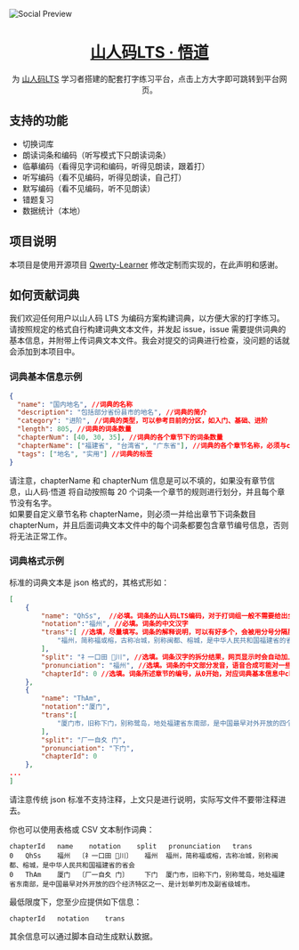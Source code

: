 ![Social Preview](https://github.com/siuze/ShanRenMaLTS-Typing/assets/54578647/85d83552-2537-4b4a-8b64-569b97860e68)

<h1 align="center">
  <a href="https://siuze.github.io/ShanRenMaLTS-Typing/" target="_blank">山人码LTS · 悟道</a>
</h1>

<p align="center">
  为 <a href="https://siuze.github.io/ShanRenMaLTS-Typing/" target="_blank">山人码LTS</a> 学习者搭建的配套打字练习平台，点击上方大字即可跳转到平台网页。
</p>

## 支持的功能

- 切换词库
- 朗读词条和编码（听写模式下只朗读词条）
- 临摹编码（看得见字词和编码，听得见朗读，跟着打）
- 听写编码（看不见编码，听得见朗读，自己打）
- 默写编码（看不见编码，听不见朗读）
- 错题复习
- 数据统计（本地）

## 项目说明

本项目是使用开源项目 [Qwerty-Learner](https://github.com/RealKai42/qwerty-learner) 修改定制而实现的，在此声明和感谢。

## 如何贡献词典

我们欢迎任何用户以山人码 LTS 为编码方案构建词典，以方便大家的打字练习。请按照规定的格式自行构建词典文本文件，并发起 issue，issue 需要提供词典的基本信息，并附带上传词典文本文件。我会对提交的词典进行检查，没问题的话就会添加到本项目中。

### 词典基本信息示例

```json
{
  "name": "国内地名", //词典的名称
  "description": "包括部分省份县市的地名", //词典的简介
  "category": "进阶", //词典的类型，可以参考目前的分区，如入门、基础、进阶
  "length": 805, //词典的词条数量
  "chapterNum": [40, 30, 35], //词典的各个章节下的词条数量
  "chapterName": ["福建省", "台湾省", "广东省"], //词典的各个章节名称，必须与chapterNum共同存在
  "tags": ["地名", "实用"] //词典的标签
}
```

请注意，chapterName 和 chapterNum 信息是可以不填的，如果没有章节信息，山人码·悟道 将自动按照每 20 个词条一个章节的规则进行划分，并且每个章节没有名字。  
如果要自定义章节名称 chapterName，则必须一并给出章节下词条数目 chapterNum，并且后面词典文本文件中的每个词条都要包含章节编号信息，否则将无法正常工作。

### 词典格式示例

标准的词典文本是 json 格式的，其格式形如：

```json
[
	{
		"name": "QhSs",  //必填。词条的山人码LTS编码，对于打词组一般不需要给出全长的编码，给出平常打字所需要的编码长度即可，即2+2规则。按实际打字方法来，单个词组编码不要有空格。大小写区分只是作为展示，不影响打字。
		"notation":"福州", //必填。词条的中文汉字
		"trans":[ //选填，尽量填写。词条的解释说明，可以有好多个，会被用分号分隔展示
			"福州，简称福或榕，古称冶城，别称闽都、榕城，是中华人民共和国福建省的省会",
		],
		"split": "礻一口田 川", //选填。词条汉字的拆分结果，网页显示时会自动加上〔〕方框
		"pronunciation": "福州", //选填。词条的中文部分发音，语音合成可能对一些生僻字不会发音或者多音字发音错误，所以可以在这里把词条替换成同音字（不要直接写拼音，要用汉字），比如【台州】的发音填写为【胎州】。如果不填写则默认直接用中文发音直接使用上面的notation参数
		"chapterId": 0 //选填。词条所述章节的编号，从0开始，对应词典基本信息中chapterNum参数以及chapterName参数的顺序。如果需要自行划分章节则该参数必填。
	},
	{
		"name": "ThAm",
		"notation":"厦门",
		"trans":[
			"厦门市，旧称下门，别称鹭岛，地处福建省东南部，是中国最早对外开放的四个经济特区之一、是计划单列市及副省级城市。",
		],
		"split": "厂一自夊 门",
		"pronunciation": "下门",
		"chapterId": 0
	},
...
]
```

请注意传统 json 标准不支持注释，上文只是进行说明，实际写文件不要带注释进去。

你也可以使用表格或 CSV 文本制作词典：

```csv
chapterId	name	notation	split	pronunciation	trans
0	QhSs	福州	〔礻一口田 川〕	福州	福州，简称福或榕，古称冶城，别称闽都、榕城，是中华人民共和国福建省的省会
0	ThAm	厦门	〔厂一自夊 门〕	下门	厦门市，旧称下门，别称鹭岛，地处福建省东南部，是中国最早对外开放的四个经济特区之一、是计划单列市及副省级城市。

```

最低限度下，您至少应提供如下信息：

```csv
chapterId	notation	trans
```

其余信息可以通过脚本自动生成默认数据。
